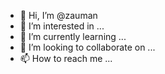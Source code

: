 - 👋 Hi, I’m @zauman
- 👀 I’m interested in ...
- 🌱 I’m currently learning ...
- 💞️ I’m looking to collaborate on ...
- 📫 How to reach me ...

<!---
zauman/zauman is a ✨ special ✨ repository because its `README.md` (this file) appears on your GitHub profile.
You can click the Preview link to take a look at your changes.
--->
